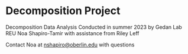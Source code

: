# Decomposition Project

Decomposition Data Analysis Conducted in summer 2023 by Gedan Lab REU Noa Shapiro-Tamir with assistance from Riley Leff

Contact Noa at nshapiro@oberlin.edu with questions
